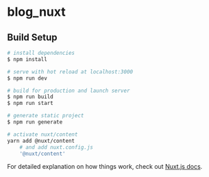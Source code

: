 # blog_nuxt

## Build Setup

```bash
# install dependencies
$ npm install

# serve with hot reload at localhost:3000
$ npm run dev

# build for production and launch server
$ npm run build
$ npm run start

# generate static project
$ npm run generate

# activate nuxt/content
yarn add @nuxt/content
    # and add nuxt.config.js
    '@nuxt/content'
```

For detailed explanation on how things work, check out [Nuxt.js docs](https://nuxtjs.org).
